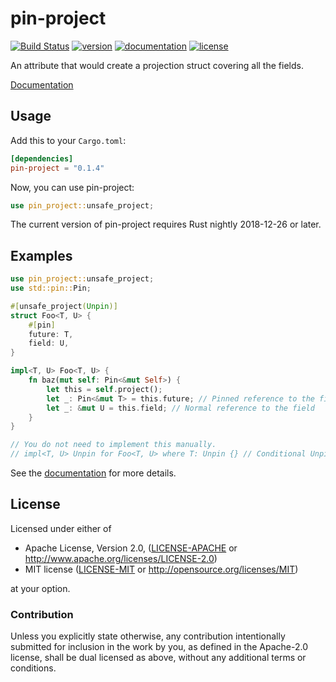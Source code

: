 # pin-project

[![Build Status](http://img.shields.io/travis/taiki-e/pin-project.svg)](https://travis-ci.org/taiki-e/pin-project)
[![version](https://img.shields.io/crates/v/pin-project.svg)](https://crates.io/crates/pin-project/)
[![documentation](https://docs.rs/pin-project/badge.svg)](https://docs.rs/pin-project/)
[![license](https://img.shields.io/crates/l/pin-project.svg)](https://crates.io/crates/pin-project/)

An attribute that would create a projection struct covering all the fields.

[Documentation](https://docs.rs/pin-project/)

## Usage

Add this to your `Cargo.toml`:

```toml
[dependencies]
pin-project = "0.1.4"
```

Now, you can use pin-project:

```rust
use pin_project::unsafe_project;
```

The current version of pin-project requires Rust nightly 2018-12-26 or later.

## Examples

```rust
use pin_project::unsafe_project;
use std::pin::Pin;

#[unsafe_project(Unpin)]
struct Foo<T, U> {
    #[pin]
    future: T,
    field: U,
}

impl<T, U> Foo<T, U> {
    fn baz(mut self: Pin<&mut Self>) {
        let this = self.project();
        let _: Pin<&mut T> = this.future; // Pinned reference to the field
        let _: &mut U = this.field; // Normal reference to the field
    }
}

// You do not need to implement this manually.
// impl<T, U> Unpin for Foo<T, U> where T: Unpin {} // Conditional Unpin impl
```

See the [documentation](https://docs.rs/pin-project/) for more details.

## License

Licensed under either of

* Apache License, Version 2.0, ([LICENSE-APACHE](LICENSE-APACHE) or <http://www.apache.org/licenses/LICENSE-2.0>)
* MIT license ([LICENSE-MIT](LICENSE-MIT) or <http://opensource.org/licenses/MIT>)

at your option.

### Contribution

Unless you explicitly state otherwise, any contribution intentionally submitted for inclusion in the work by you, as defined in the Apache-2.0 license, shall be dual licensed as above, without any additional terms or conditions.
